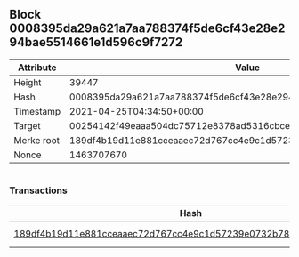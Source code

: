 ## Block 0008395da29a621a7aa788374f5de6cf43e28e294bae5514661e1d596c9f7272

Attribute | Value
--- | ---
Height | 39447
Hash | 0008395da29a621a7aa788374f5de6cf43e28e294bae5514661e1d596c9f7272
Timestamp | 2021-04-25T04:34:50+00:00
Target | 00254142f49eaaa504dc75712e8378ad5316cbcead634704b3734b6271167cc4
Merke root | 189df4b19d11e881cceaaec72d767cc4e9c1d57239e0732b78618a6db3292ba5
Nonce | 1463707670

```

```

### Transactions

Hash | Amount
--- | ---
[189df4b19d11e881cceaaec72d767cc4e9c1d57239e0732b78618a6db3292ba5](189df4b19d11e881cceaaec72d767cc4e9c1d57239e0732b78618a6db3292ba5.md) | 10.00000000 SKEPTI 
